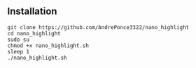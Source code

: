 ## Installation 

```
git clone https://github.com/AndrePonce3322/nano_highlight
cd nano_highlight
sudo su
chmod +x nano_highlight.sh
sleep 1
./nano_highlight.sh
```
